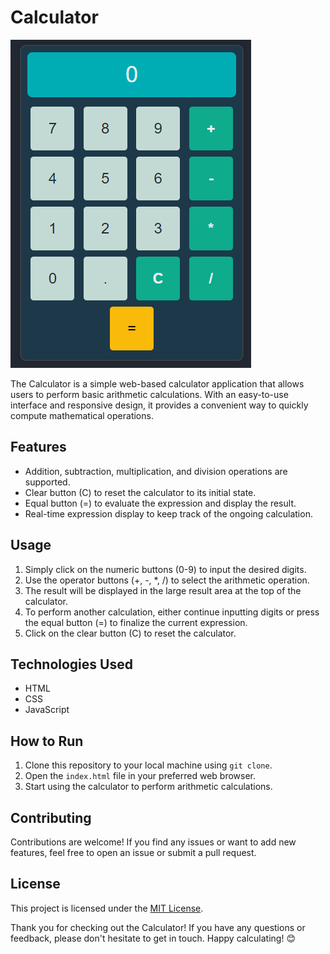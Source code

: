 # Calculator

![Calculator Demo](./calculator.png)

The Calculator is a simple web-based calculator application that allows users to perform basic arithmetic calculations. With an easy-to-use interface and responsive design, it provides a convenient way to quickly compute mathematical operations.

## Features

- Addition, subtraction, multiplication, and division operations are supported.
- Clear button (C) to reset the calculator to its initial state.
- Equal button (=) to evaluate the expression and display the result.
- Real-time expression display to keep track of the ongoing calculation.

## Usage

1. Simply click on the numeric buttons (0-9) to input the desired digits.
2. Use the operator buttons (+, -, *, /) to select the arithmetic operation.
3. The result will be displayed in the large result area at the top of the calculator.
4. To perform another calculation, either continue inputting digits or press the equal button (=) to finalize the current expression.
5. Click on the clear button (C) to reset the calculator.

## Technologies Used

- HTML
- CSS
- JavaScript

## How to Run

1. Clone this repository to your local machine using `git clone`.
2. Open the `index.html` file in your preferred web browser.
3. Start using the calculator to perform arithmetic calculations.

## Contributing

Contributions are welcome! If you find any issues or want to add new features, feel free to open an issue or submit a pull request.

## License

This project is licensed under the [MIT License](LICENSE).


Thank you for checking out the Calculator! If you have any questions or feedback, please don't hesitate to get in touch. Happy calculating! 😊
